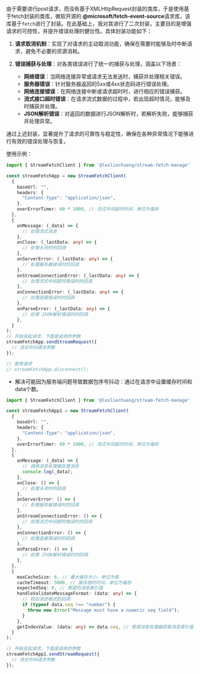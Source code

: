 由于需要进行post请求，而没有基于XMLHttpRequest封装的类库，于是使用基于fetch封装的类库，微软开源的 **@microsoft/fetch-event-source**请求库，该库基于`fetch`进行了封装。在此基础上，我对其进行了二次封装，主要目的是增强请求的可控性，并提升错误处理的健壮性。具体封装功能如下：

1.  **请求取消机制**：实现了对请求的主动取消功能，确保在需要时能够及时中断请求，避免不必要的资源消耗。

2.  **错误捕获与处理**：对各类错误进行了统一的捕获与处理，涵盖以下场景：

    -   **网络错误**：当网络连接异常或请求无法发送时，捕获并处理相关错误。
    -   **服务器错误**：针对服务器返回的5xx或4xx状态码进行错误处理。
    -   **网络连接错误**：在网络连接中断或请求超时时，进行相应的错误捕获。
    -   **流式接口超时错误**：在请求流式数据的过程中，若出现超时情况，能够及时捕获并处理。
    -   **JSON解析错误**：对返回的数据进行JSON解析时，若解析失败，能够捕获并处理异常。

通过上述封装，显著提升了请求的可靠性与稳定性，确保在各种异常情况下能够进行有效的错误处理与恢复。

使用示例：

```ts
import { StreamFetchClient } from '@lesliechueng/stream-fetch-manage'

const streamFetchApp = new StreamFetchClient(
  {
    baseUrl: "",
    headers: {
      "Content-Type": "application/json",
    },
    overErrorTimer: 60 * 1000, // 流式中间超时时间，单位为毫秒
  },
  {
    onMessage: (_data) => {
      // 处理流式消息
    },
    onClose: (_lastData: any) => {
      // 处理关闭时的回调
    },
    onServerError: (_lastData: any) => {
      // 处理服务器错误时的回调
    },
    onStreamConnectionError: (_lastData: any) => {
      // 处理流式中间超时错误时的回调
    },
    onConnectionError: (_lastData: any) => {
      // 处理连接错误时的回调
    },
    onParseError: (_lastData: any) => {
      // 处理 JSON解析错误时的回调
    },
  }
);
// 开始发起请求，下面是具体的参数
streamFetchApp.sendStreamRequest({
  // 流式中间请求参数
});

// 暂停请求
// streamFetchApp.disconnect();
```

*   解决可能因为服务端问题导致数据包序号抖动：通过在请求中设置缓存时间和 data个数。

```ts
import { StreamFetchClient } from '@lesliechueng/stream-fetch-manage'

const streamFetchApp1 = new StreamFetchClient(
  {
    baseUrl: "",
    headers: {
      "Content-Type": "application/json",
    },
    overErrorTimer: 60 * 1000, // 流式中间超时时间，单位为毫秒
  },
  {
    onMessage: (_data) => {
      // 调用消息处理器处理消息
      console.log(_data);
    },
    onClose: () => {
      // 处理关闭时的回调
    },
    onServerError: () => {
      // 处理服务器错误时的回调
    },
    onStreamConnectionError: () => {
      // 处理流式中间超时错误时的回调
    },
    onConnectionError: () => {
      // 处理连接错误时的回调
    },
    onParseError: () => {
      // 处理 JSON解析错误时的回调
    },
  },
  {
    maxCacheSize: 6, // 最大缓存大小，单位为条
    cacheTimeout: 5000, // 缓存超时时间，单位为毫秒
    expectedSeq: 0, // 期望的消息索引值
    handleValidateMessageFormat: (data: any) => {
      // 校验消息格式的回调
      if (typeof data.seq !== "number") {
        throw new Error("Message must have a numeric seq field");
      }
    },
    getIndexValue: (data: any) => data.seq, // 使得消息处理器获取消息索引值
  }
);

// 开始发起请求，下面是具体的参数
streamFetchApp1.sendStreamRequest({
  // 流式中间请求参数
});

